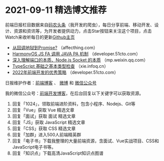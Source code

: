 # 2021-09-11 精选博文推荐

前端日报栏目数据来自[码农头条](http://hao.caibaojian.com.cn/)（我开发的爬虫），每日分享前端、移动开发、设计、资源和资讯等，为开发者提供动力，点击Star按钮来关注这个项目，点击Watch来收听每日的更新[Github主页](https://github.com/kujian/frontendDaily)
* [从回调地狱到Promise?](https://affecthing.com/20210910/promisehistory/) （affecthing.com）
* [HarmonyOS JS FA 调用 JAVA PA 机制](https://developer.51cto.com/art/202109/681689.htm) （developer.51cto.com）
* [深入理解端口的本质、Node.js Socket 的本质](https://mp.weixin.qq.com/s?__biz=Mzg3OTYzMDkzMg==&mid=2247485605&idx=1&sn=f21aa6614f2d31a85d0a52ecae1ab12e) （mp.weixin.qq.com）
* [TypeScript 基础之基本类型检查](https://xie.infoq.cn/article/03a104fe9e133c536e6235a87) （xie.infoq.cn）
* [2022年前端开发的优秀策略](https://developer.51cto.com/art/202109/681654.htm) （developer.51cto.com）

日报维护作者：[前端博客](http://caibaojian.com.cn/) 、 [微博](http://weibo.com/kujian) 和 [微信公众号](https://open.weixin.qq.com/qr/code?username=caibaojian_com)

我的微信公众号：[前端开发博客](https://open.weixin.qq.com/qr/code?username=caibaojian_com)，在后台回复以下关键字可以获取资源。

1. 回复「1024」，领取前端进阶资料，包含小程序、Nodejs、Git等
2. 回复「Vue」获取 Vue 精选文章
3. 回复「面试」获取 面试 精选文章
4. 回复「JS」获取 JavaScript 精选文章
5. 回复「CSS」获取 CSS 精选文章
6. 回复「加群」进入500人前端精英群
7. 回复「电子书」下载我整理的大量前端资源，含面试、Vue实战项目、CSS和JavaScript电子书等。
8. 回复「知识点」下载高清JavaScript知识点图谱